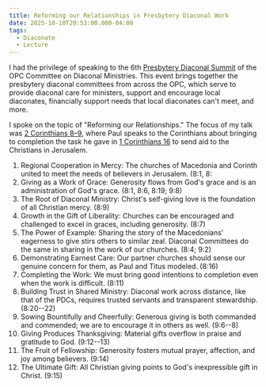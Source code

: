 ```yaml
---
title: Reforming our Relationships in Presbytery Diaconal Work
date: 2025-10-10T20:53:00.000-04:00
tags:
  - Diaconate
  - Lecture
---
```

I had the privilege of speaking to the 6th [Presbytery Diaconal Summit](https://www.opccdm.org/summits) of the OPC Committee on Diaconal Ministries. This event brings together the presbytery diaconal committees from across the OPC, which serve to provide diaconal care for ministers, support and encourage local diaconates, financially support needs that local diaconates can't meet, and more. 

I spoke on the topic of "Reforming our Relationships." The focus of my talk was [2 Corinthians 8–9](https://www.biblegateway.com/passage/?search=2%20Corinthians%208–9&version=ESV), where Paul speaks to the Corinthians about bringing to completion the task he gave in [1 Corinthians 16](https://www.biblegateway.com/passage/?search=1%20Corinthians%2016%3A1-3&version=NIV) to send aid to the Christians in Jerusalem.

1. Regional Cooperation in Mercy: The churches of Macedonia and Corinth united to meet the needs of believers in Jerusalem. (8:1, 8:
2. Giving as a Work of Grace: Generosity flows from God's grace and is an administration of God's grace. (8:1, 8:6, 8:19; 9:8)
3. The Root of Diaconal Ministry: Christ's self-giving love is the foundation of all Christian mercy. (8:9)
4. Growth in the Gift of Liberality: Churches can be encouraged and challenged to excel in graces, including generosity. (8:7)
5. The Power of Example: Sharing the story of the Macedonians' eagerness to give stirs others to similar zeal. Diaconal Committees do the same in sharing in the work of our churches. (8:4; 9:2)
6. Demonstrating Earnest Care: Our partner churches should sense our genuine concern for them, as Paul and Titus modeled. (8:16)
7. Completing the Work: We must bring good intentions to completion even when the work is difficult. (8:11)
8. Building Trust in Shared Ministry: Diaconal work across distance, like that of the PDCs, requires trusted servants and transparent stewardship. (8:20--22)
9. Sowing Bountifully and Cheerfully: Generous giving is both commanded and commended; we are to encourage it in others as well. (9:6--8)
10. Giving Produces Thanksgiving: Material gifts overflow in praise and gratitude to God. (9:12--13)
11. The Fruit of Fellowship: Generosity fosters mutual prayer, affection, and joy among believers. (9:14)
12. The Ultimate Gift: All Christian giving points to God's inexpressible gift in Christ. (9:15)
